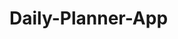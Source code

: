 # Daily-Planner-App



<!-- https://help.syncfusion.com/js/datetimepicker/display-format -->
<!-- https://zetcode.com/javascript/dayjs/?utm_content=cmp-true -->